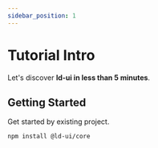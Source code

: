 ```yaml
---
sidebar_position: 1
---
```


# Tutorial Intro

Let's discover **ld-ui in less than 5 minutes**.

## Getting Started

Get started by existing project.

```bash
npm install @ld-ui/core
```
